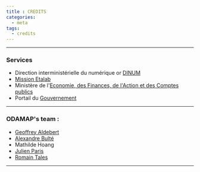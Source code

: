 ```yaml
---
title : CREDITS
categories:
  - meta
tags:
  - credits
---
```


-----

### Services

- Direction interministérielle du numérique or [DINUM][DINUM]
- [Mission Etalab][etalab]
- Ministère de l'[Economie, des Finances, de l'Action et des Comptes publics][economie]
- Portail du [Gouvernement][gouvernement]

------

### ODAMAP's team :

  - [Geoffrey Aldebert][alex_github]
  - [Alexandre Bulté][geoffrey_github]
  - Mathilde Hoang
  - [Julien Paris][julien_github]
  - [Romain Tales][romain_github]


[DINUM]: https://www.numerique.gouv.fr/dinum/
[etalab]: https://www.etalab.gouv.fr/
[economie]: https://www.economie.gouv.fr/covid19-soutien-entreprises/tableau-de-bord-aides
[gouvernement]: https://www.gouvernement.fr/info-coronavirus/carte-et-donnees

[alex_github]: https://github.com/abulte
[geoffrey_github]: https://github.com/geoffreyaldebert
[julien_github]: https://github.com/JulienParis
[romain_github]: https://github.com/romtal

------------

<br>
<br>
